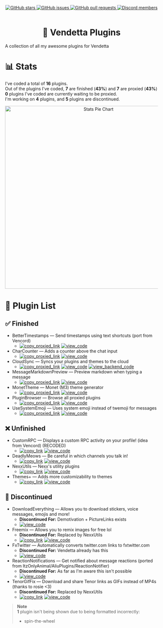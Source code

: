 <!--
	* This file was autogenerated
	* If you want to change anything, do so in the readmes.mjs file
	* https://github.com/Gabe616/VendettaPlugins/edit/main/readmes.mjs
-->

<div align="center">
	<a href="https://github.com/Gabe616/VendettaPlugins/stargazers">
		<img alt="GitHub stars" src="https://img.shields.io/github/stars/Gabe616/VendettaPlugins?style=for-the-badge&color=b4befe&labelColor=1e1e2e&logo=starship&logoColor=fff">
	</a>
	<a href="https://github.com/Gabe616/VendettaPlugins/issues">
		<img alt="GitHub issues" src="https://img.shields.io/github/issues/Gabe616/VendettaPlugins?style=for-the-badge&color=74c7ec&labelColor=1e1e2e&logo=gitbook&logoColor=fff">
	</a>
	<a href="https://github.com/Gabe616/VendettaPlugins/pulls">
		<img alt="GitHub pull requests" src="https://img.shields.io/github/issues-pr/Gabe616/VendettaPlugins?style=for-the-badge&color=a6e3a1&labelColor=1e1e2e&logo=saucelabs&logoColor=fff">
	</a>
	<a href="https://discord.gg/n9QQ4XhhJP">
		<img alt="Discord members" src="https://img.shields.io/discord/1015931589865246730?style=for-the-badge&color=eba0ac&labelColor=1e1e2e&logo=discord&logoColor=fff">
	</a>
</div>
<br/>
<div align="center">
	<h1>🌙 Vendetta Plugins</h1>
</div>

A collection of all my awesome plugins for Vendetta

# 📊 Stats

I've coded a total of **16** plugins.  
Out of the plugins I've coded, **7** are finished (**43%**) and **7** are proxied (**43%**)  
**0** plugins I've coded are currently waiting to be proxied.  
I'm working on **4** plugins, and **5** plugins are discontinued.

<div align="center">
	<img alt="Stats Pie Chart" src="https://quickchart.io/chart?c=%7B%22type%22%3A%22doughnut%22%2C%22data%22%3A%7B%22labels%22%3A%5B%22Proxied%22%2C%22Unfinished%22%2C%22Discontinued%22%5D%2C%22datasets%22%3A%5B%7B%22data%22%3A%5B7%2C4%2C5%5D%2C%22backgroundColor%22%3A%5B%22%2389dceb%22%2C%22%23a6e3a1%22%2C%22%239399b2%22%2C%22%23f38ba8%22%5D%2C%22datalabels%22%3A%7B%22labels%22%3A%7B%22index%22%3A%7B%22color%22%3A%22%23FFF%22%2C%22font%22%3A%7B%22size%22%3A18%7D%2C%22align%22%3A%22end%22%2C%22anchor%22%3A%22end%22%2C%22formatter%22%3A(_%2C%20ctx)%20%3D%3E%20ctx.chart.data.labels%5Bctx.dataIndex%5D%7D%2C%22name%22%3A%7B%22color%22%3A%22%23222%22%2C%22backgroundColor%22%3A%22%23FFF%22%2C%22borderRadius%22%3A4%2C%22offset%22%3A0%2C%22padding%22%3A2%2C%22font%22%3A%7B%22size%22%3A16%7D%2C%22align%22%3A%22top%22%2C%22formatter%22%3A(val)%20%3D%3E%20%60%24%7BMath.floor((val%20%2F%2016)%20*%20100)%7D%25%60%7D%2C%22value%22%3A%7B%22color%22%3A%22%23FFF%22%2C%22font%22%3A%7B%22size%22%3A16%7D%2C%22padding%22%3A0%2C%22align%22%3A%22bottom%22%7D%7D%7D%7D%5D%7D%2C%22options%22%3A%7B%22legend%22%3A%7B%22display%22%3Afalse%7D%2C%22layout%22%3A%7B%22padding%22%3A%7B%22top%22%3A30%2C%22bottom%22%3A30%7D%7D%2C%22plugins%22%3A%7B%22datalabels%22%3A%7B%22display%22%3Atrue%7D%2C%22doughnutlabel%22%3A%7B%22color%22%3A%22%23FFF%22%2C%22labels%22%3A%5B%7B%22text%22%3A16%2C%22font%22%3A%7B%22size%22%3A20%2C%22weight%22%3A%22bold%22%7D%7D%2C%7B%22text%22%3A%22plugins%22%7D%5D%7D%7D%7D%7D" width=600 />
</div>

# 📃 Plugin List

## ✅ Finished

- BetterTimestamps — Send timestamps using text shortcuts (port from Vencord)
	- [<img alt="copy_proxied_link" src="https://img.shields.io/badge/copy_proxied_link-1e1e2e?style=for-the-badge" />](https://vd-plugins.github.io/proxy/gabe616.github.io/VendettaPlugins/better-timestamps) [<img alt="view_code" src="https://img.shields.io/badge/view_code-1e1e2e?style=for-the-badge" />](https://github.com/Gabe616/VendettaPlugins/tree/main/plugins/better-timestamps)
- CharCounter — Adds a counter above the chat input
	- [<img alt="copy_proxied_link" src="https://img.shields.io/badge/copy_proxied_link-1e1e2e?style=for-the-badge" />](https://vd-plugins.github.io/proxy/gabe616.github.io/VendettaPlugins/char-counter) [<img alt="view_code" src="https://img.shields.io/badge/view_code-1e1e2e?style=for-the-badge" />](https://github.com/Gabe616/VendettaPlugins/tree/main/plugins/char-counter)
- CloudSync — Syncs your plugins and themes to the cloud
	- [<img alt="copy_proxied_link" src="https://img.shields.io/badge/copy_proxied_link-1e1e2e?style=for-the-badge" />](https://vd-plugins.github.io/proxy/gabe616.github.io/VendettaPlugins/cloud-sync) [<img alt="view_code" src="https://img.shields.io/badge/view_code-1e1e2e?style=for-the-badge" />](https://github.com/Gabe616/VendettaPlugins/tree/main/plugins/cloud-sync) [<img alt="view_backend_code" src="https://img.shields.io/badge/view_backend_code-1e1e2e?style=for-the-badge" />](https://github.com/Gabe616/VendettaCloudSync)
- MessageMarkdownPreview — Preview markdown when typing a message
	- [<img alt="copy_proxied_link" src="https://img.shields.io/badge/copy_proxied_link-1e1e2e?style=for-the-badge" />](https://vd-plugins.github.io/proxy/gabe616.github.io/VendettaPlugins/message-markdown-preview) [<img alt="view_code" src="https://img.shields.io/badge/view_code-1e1e2e?style=for-the-badge" />](https://github.com/Gabe616/VendettaPlugins/tree/main/plugins/message-markdown-preview)
- MonetTheme — Monet (M3) theme generator
	- [<img alt="copy_proxied_link" src="https://img.shields.io/badge/copy_proxied_link-1e1e2e?style=for-the-badge" />](https://vd-plugins.github.io/proxy/gabe616.github.io/VendettaPlugins/monet-theme) [<img alt="view_code" src="https://img.shields.io/badge/view_code-1e1e2e?style=for-the-badge" />](https://github.com/Gabe616/VendettaPlugins/tree/main/plugins/monet-theme)
- PluginBrowser — Browse all proxied plugins
	- [<img alt="copy_proxied_link" src="https://img.shields.io/badge/copy_proxied_link-1e1e2e?style=for-the-badge" />](https://vd-plugins.github.io/proxy/gabe616.github.io/VendettaPlugins/plugin-browser) [<img alt="view_code" src="https://img.shields.io/badge/view_code-1e1e2e?style=for-the-badge" />](https://github.com/Gabe616/VendettaPlugins/tree/main/plugins/plugin-browser)
- UseSystemEmoji — Uses system emoji instead of twemoji for messages
	- [<img alt="copy_proxied_link" src="https://img.shields.io/badge/copy_proxied_link-1e1e2e?style=for-the-badge" />](https://vd-plugins.github.io/proxy/gabe616.github.io/VendettaPlugins/use-system-emoji) [<img alt="view_code" src="https://img.shields.io/badge/view_code-1e1e2e?style=for-the-badge" />](https://github.com/Gabe616/VendettaPlugins/tree/main/plugins/use-system-emoji)

## ❌ Unfinished

- CustomRPC — Displays a custom RPC activity on your profile! (idea from Vencord) (RECODED)
	- [<img alt="copy_link" src="https://img.shields.io/badge/copy_link-1e1e2e?style=for-the-badge" />](https://vendetta.nexpid.xyz/customrpc) [<img alt="view_code" src="https://img.shields.io/badge/view_code-1e1e2e?style=for-the-badge" />](https://github.com/Gabe616/VendettaPlugins/tree/main/plugins/customrpc)
- DeadlyMeows — Be careful in which channels you talk in!
	- [<img alt="copy_link" src="https://img.shields.io/badge/copy_link-1e1e2e?style=for-the-badge" />](https://vendetta.nexpid.xyz/deadly-meows) [<img alt="view_code" src="https://img.shields.io/badge/view_code-1e1e2e?style=for-the-badge" />](https://github.com/Gabe616/VendettaPlugins/tree/main/plugins/deadly-meows)
- NexxUtils — Nexx's utility plugins
	- [<img alt="copy_link" src="https://img.shields.io/badge/copy_link-1e1e2e?style=for-the-badge" />](https://vendetta.nexpid.xyz/nexxutils) [<img alt="view_code" src="https://img.shields.io/badge/view_code-1e1e2e?style=for-the-badge" />](https://github.com/Gabe616/VendettaPlugins/tree/main/plugins/nexxutils)
- Themes+ — Adds more customizability to themes
	- [<img alt="copy_link" src="https://img.shields.io/badge/copy_link-1e1e2e?style=for-the-badge" />](https://vendetta.nexpid.xyz/themes-plus) [<img alt="view_code" src="https://img.shields.io/badge/view_code-1e1e2e?style=for-the-badge" />](https://github.com/Gabe616/VendettaPlugins/tree/main/plugins/themes-plus)

## 🎫 Discontinued

- DownloadEverything — Allows you to download stickers, voice messages, emojis and more!
	- **Discontinued For:** Demotivation + PictureLinks exists
	- [<img alt="view_code" src="https://img.shields.io/badge/view_code-1e1e2e?style=for-the-badge" />](https://github.com/Gabe616/VendettaPlugins/tree/main/plugins/download-everything)
- Freemix — Allows you to remix images for free lol
	- **Discontinued For:** Replaced by NexxUtils
	- [<img alt="copy_link" src="https://img.shields.io/badge/copy_link-1e1e2e?style=for-the-badge" />](https://vendetta.nexpid.xyz/freemix) [<img alt="view_code" src="https://img.shields.io/badge/view_code-1e1e2e?style=for-the-badge" />](https://github.com/Gabe616/VendettaPlugins/tree/main/plugins/freemix)
- FxTwitter — Automatically converts twitter.com links to fxtwitter.com
	- **Discontinued For:** Vendetta already has this
	- [<img alt="view_code" src="https://img.shields.io/badge/view_code-1e1e2e?style=for-the-badge" />](https://github.com/Gabe616/VendettaPlugins/tree/main/plugins/fxtwitter)
- ReactionNotifications — Get notified about message reactions (ported from ItzOnlyAnimal/AliuPlugins/ReactionNotifier)
	- **Discontinued For:** As far as I'm aware this isn't possible
	- [<img alt="view_code" src="https://img.shields.io/badge/view_code-1e1e2e?style=for-the-badge" />](https://github.com/Gabe616/VendettaPlugins/tree/main/plugins/reaction-notifications)
- TenorGifFix — Download and share Tenor links as GIFs instead of MP4s (thanks to rosie <3)
	- **Discontinued For:** Replaced by NexxUtils
	- [<img alt="copy_link" src="https://img.shields.io/badge/copy_link-1e1e2e?style=for-the-badge" />](https://vendetta.nexpid.xyz/tenor-gif-fix) [<img alt="view_code" src="https://img.shields.io/badge/view_code-1e1e2e?style=for-the-badge" />](https://github.com/Gabe616/VendettaPlugins/tree/main/plugins/tenor-gif-fix)

> **Note**  
> **1** plugin isn't being shown due to being formatted incorrectly:  
> - spin-the-wheel  